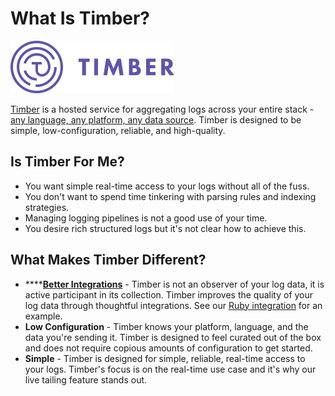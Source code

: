 # What Is Timber?



![](.gitbook/assets/logo-purple.png)

[Timber](https://timber.io/) is a hosted service for aggregating logs across your entire stack - [any language, any platform, any data source](usage/integrations/). Timber is designed to be simple, low-configuration, reliable, and high-quality.

## Is Timber For Me?

* You want simple real-time access to your logs without all of the fuss.
* You don't want to spend time tinkering with parsing rules and indexing strategies.
* Managing logging pipelines is not a good use of your time.
* You desire rich structured logs but it's not clear how to achieve this.

## What Makes Timber Different?

* \*\*\*\*[**Better Integrations**](usage/integrations/) - Timber is not an observer of your log data, it is active participant in its collection. Timber improves the quality of your log data through thoughtful integrations. See our [Ruby integration](usage/integrations/ruby.md) for an example.
* **Low Configuration** - Timber knows your platform, language, and the data you're sending it. Timber is designed to feel curated out of the box and does not require copious amounts of configuration to get started.
* **Simple** - Timber is designed for simple, reliable, real-time access to your logs. Timber's focus is on the real-time use case and it's why our live tailing feature stands out.

